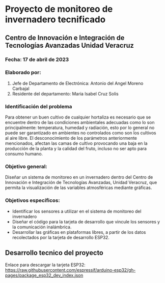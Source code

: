 # Proyecto de monitoreo de invernadero tecnificado

## Centro de Innovación e Integración de Tecnologías Avanzadas Unidad Veracruz

### Fecha: 17 de abril de 2023

### Elaborado por:
1. Jefe de Departamento de Electrónica: Antonio del Angel Moreno Carbajal
2. Residente del departamento: Maria Isabel Cruz Solis

### Identificación del problema 
Para obtener un buen cultivo de cualquier hortaliza es necesario que se encuentre dentro de las condiciones ambientales adecuadas como lo son principalmente: temperatura, humedad y radiación, esto por lo general no puede ser garantizado en ambientes no controlados como son los cultivos al aire libre. El desconocimiento de los parámetros anteriormente mencionados, afectan las camas de cultivo provocando una baja en la producción de la planta y la calidad del fruto, incluso no ser apto para consumo humano. 


### Objetivo general:
Diseñar un sistema de monitoreo en un invernadero dentro del Centro de Innovación e Integración de Tecnologías Avanzadas, Unidad Veracruz, que permita la visualización de las variables atmosféricas mediante gráficas. 

### Objetivos específicos: 
- Identificar los sensores a utilizar en el sistema de monitoreo del invernadero 
- Diseñar el código para la tarjeta de desarrollo que vincule los sensores y la comunicación inalámbrica. 
- Desarrollar las gráficas en plataformas libres, a partir de los datos recolectados por la tarjeta de desarrollo ESP32. 

## Desarrollo tecnico del proyecto
Enlace para descargar la tarjeta ESP32: https://raw.githubusercontent.com/espressif/arduino-esp32/gh-pages/package_esp32_dev_index.json
